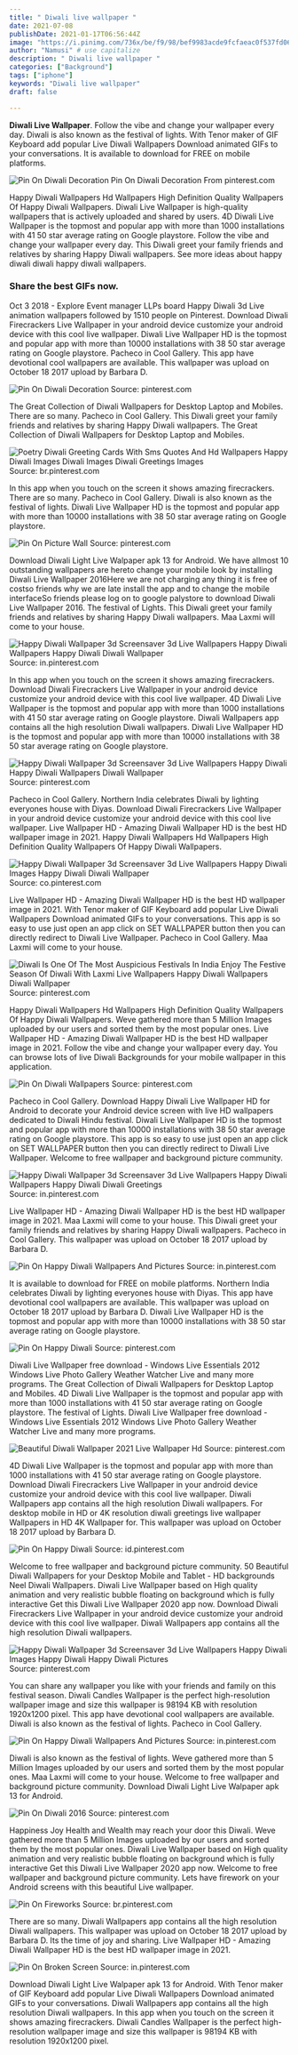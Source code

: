 ```yaml
---
title: " Diwali live wallpaper "
date: 2021-07-08
publishDate: 2021-01-17T06:56:44Z
image: "https://i.pinimg.com/736x/be/f9/98/bef9983acde9fcfaeac0f537fd06b3dd.jpg"
author: "Namusi" # use capitalize
description: " Diwali live wallpaper "
categories: ["Background"]
tags: ["iphone"]
keywords: "Diwali live wallpaper"
draft: false

---
```



**Diwali Live Wallpaper**. Follow the vibe and change your wallpaper every day. Diwali is also known as the festival of lights. With Tenor maker of GIF Keyboard add popular Live Diwali Wallpapers Download animated GIFs to your conversations. It is available to download for FREE on mobile platforms.

![Pin On Diwali Decoration](https://i.pinimg.com/originals/9b/b1/93/9bb193936e611c59da2ccbb33cde08ac.jpg "Pin On Diwali Decoration")
Pin On Diwali Decoration From pinterest.com


Happy Diwali Wallpapers Hd Wallpapers High Definition Quality Wallpapers Of Happy Diwali Wallpapers. Diwali Live Wallpaper is high-quality wallpapers that is actively uploaded and shared by users. 4D Diwali Live Wallpaper is the topmost and popular app with more than 1000 installations with 41 50 star average rating on Google playstore. Follow the vibe and change your wallpaper every day. This Diwali greet your family friends and relatives by sharing Happy Diwali wallpapers. See more ideas about happy diwali diwali happy diwali wallpapers.

### Share the best GIFs now.

Oct 3 2018 - Explore Event manager LLPs board Happy Diwali 3d Live animation wallpapers followed by 1510 people on Pinterest. Download Diwali Firecrackers Live Wallpaper in your android device customize your android device with this cool live wallpaper. Diwali Live Wallpaper HD is the topmost and popular app with more than 10000 installations with 38 50 star average rating on Google playstore. Pacheco in Cool Gallery. This app have devotional cool wallpapers are available. This wallpaper was upload on October 18 2017 upload by Barbara D.


![Pin On Diwali Decoration](https://i.pinimg.com/originals/9b/b1/93/9bb193936e611c59da2ccbb33cde08ac.jpg "Pin On Diwali Decoration")
Source: pinterest.com

The Great Collection of Diwali Wallpapers for Desktop Laptop and Mobiles. There are so many. Pacheco in Cool Gallery. This Diwali greet your family friends and relatives by sharing Happy Diwali wallpapers. The Great Collection of Diwali Wallpapers for Desktop Laptop and Mobiles.

![Poetry Diwali Greeting Cards With Sms Quotes And Hd Wallpapers Happy Diwali Images Diwali Images Diwali Greetings Images](https://i.pinimg.com/originals/42/c0/9c/42c09cbfd93c3063c93d1f9eaaec26c0.jpg "Poetry Diwali Greeting Cards With Sms Quotes And Hd Wallpapers Happy Diwali Images Diwali Images Diwali Greetings Images")
Source: br.pinterest.com

In this app when you touch on the screen it shows amazing firecrackers. There are so many. Pacheco in Cool Gallery. Diwali is also known as the festival of lights. Diwali Live Wallpaper HD is the topmost and popular app with more than 10000 installations with 38 50 star average rating on Google playstore.

![Pin On Picture Wall](https://i.pinimg.com/originals/76/83/e6/7683e685be18e87d26ed8db2bf3c75bc.gif "Pin On Picture Wall")
Source: pinterest.com

Download Diwali Light Live Walpaper apk 13 for Android. We have allmost 10 outstanding wallpapers are hereto change your mobile look by installing Diwali Live Wallpaper 2016Here we are not charging any thing it is free of costso friends why we are late install the app and to change the mobile interfaceSo friends please log on to google palystore to download Diwali Live Wallpaper 2016. The festival of Lights. This Diwali greet your family friends and relatives by sharing Happy Diwali wallpapers. Maa Laxmi will come to your house.

![Happy Diwali Wallpaper 3d Screensaver 3d Live Wallpapers Happy Diwali Wallpapers Happy Diwali Diwali Wallpaper](https://i.pinimg.com/originals/22/da/31/22da3159065884b4d22cb53420b4ef90.gif "Happy Diwali Wallpaper 3d Screensaver 3d Live Wallpapers Happy Diwali Wallpapers Happy Diwali Diwali Wallpaper")
Source: in.pinterest.com

In this app when you touch on the screen it shows amazing firecrackers. Download Diwali Firecrackers Live Wallpaper in your android device customize your android device with this cool live wallpaper. 4D Diwali Live Wallpaper is the topmost and popular app with more than 1000 installations with 41 50 star average rating on Google playstore. Diwali Wallpapers app contains all the high resolution Diwali wallpapers. Diwali Live Wallpaper HD is the topmost and popular app with more than 10000 installations with 38 50 star average rating on Google playstore.

![Happy Diwali Wallpaper 3d Screensaver 3d Live Wallpapers Happy Diwali Happy Diwali Wallpapers Diwali Wallpaper](https://i.pinimg.com/originals/bc/21/a8/bc21a8d091453f97f3441ff1f7f379cd.jpg "Happy Diwali Wallpaper 3d Screensaver 3d Live Wallpapers Happy Diwali Happy Diwali Wallpapers Diwali Wallpaper")
Source: pinterest.com

Pacheco in Cool Gallery. Northern India celebrates Diwali by lighting everyones house with Diyas. Download Diwali Firecrackers Live Wallpaper in your android device customize your android device with this cool live wallpaper. Live Wallpaper HD - Amazing Diwali Wallpaper HD is the best HD wallpaper image in 2021. Happy Diwali Wallpapers Hd Wallpapers High Definition Quality Wallpapers Of Happy Diwali Wallpapers.

![Happy Diwali Wallpaper 3d Screensaver 3d Live Wallpapers Happy Diwali Images Happy Diwali Diwali Wallpaper](https://i.pinimg.com/originals/d7/bb/89/d7bb89d9db2a2483689942ef192edad2.jpg "Happy Diwali Wallpaper 3d Screensaver 3d Live Wallpapers Happy Diwali Images Happy Diwali Diwali Wallpaper")
Source: co.pinterest.com

Live Wallpaper HD - Amazing Diwali Wallpaper HD is the best HD wallpaper image in 2021. With Tenor maker of GIF Keyboard add popular Live Diwali Wallpapers Download animated GIFs to your conversations. This app is so easy to use just open an app click on SET WALLPAPER button then you can directly redirect to Diwali Live Wallpaper. Pacheco in Cool Gallery. Maa Laxmi will come to your house.

![Diwali Is One Of The Most Auspicious Festivals In India Enjoy The Festive Season Of Diwali With Laxmi Live Wallpapers Happy Diwali Wallpapers Diwali Wallpaper](https://i.pinimg.com/originals/f4/3d/86/f43d8670887f4e935e70f5ffbf1e43bc.png "Diwali Is One Of The Most Auspicious Festivals In India Enjoy The Festive Season Of Diwali With Laxmi Live Wallpapers Happy Diwali Wallpapers Diwali Wallpaper")
Source: pinterest.com

Happy Diwali Wallpapers Hd Wallpapers High Definition Quality Wallpapers Of Happy Diwali Wallpapers. Weve gathered more than 5 Million Images uploaded by our users and sorted them by the most popular ones. Live Wallpaper HD - Amazing Diwali Wallpaper HD is the best HD wallpaper image in 2021. Follow the vibe and change your wallpaper every day. You can browse lots of live Diwali Backgrounds for your mobile wallpaper in this application.

![Pin On Diwali Wallpapers](https://i.pinimg.com/originals/dc/2a/72/dc2a725e92fe1739aeb7cd447b809217.jpg "Pin On Diwali Wallpapers")
Source: pinterest.com

Pacheco in Cool Gallery. Download Happy Diwali Live Wallpaper HD for Android to decorate your Android device screen with live HD wallpapers dedicated to Diwali Hindu festival. Diwali Live Wallpaper HD is the topmost and popular app with more than 10000 installations with 38 50 star average rating on Google playstore. This app is so easy to use just open an app click on SET WALLPAPER button then you can directly redirect to Diwali Live Wallpaper. Welcome to free wallpaper and background picture community.

![Happy Diwali Wallpaper 3d Screensaver 3d Live Wallpapers Happy Diwali Wallpapers Happy Diwali Diwali Greetings](https://i.pinimg.com/originals/20/b3/1c/20b31c832b77f7990add02b1eff1dccd.gif "Happy Diwali Wallpaper 3d Screensaver 3d Live Wallpapers Happy Diwali Wallpapers Happy Diwali Diwali Greetings")
Source: in.pinterest.com

Live Wallpaper HD - Amazing Diwali Wallpaper HD is the best HD wallpaper image in 2021. Maa Laxmi will come to your house. This Diwali greet your family friends and relatives by sharing Happy Diwali wallpapers. Pacheco in Cool Gallery. This wallpaper was upload on October 18 2017 upload by Barbara D.

![Pin On Happy Diwali Wallpapers And Pictures](https://i.pinimg.com/originals/ee/c6/a5/eec6a5e21cc2e9fae353ee9d210366df.jpg "Pin On Happy Diwali Wallpapers And Pictures")
Source: in.pinterest.com

It is available to download for FREE on mobile platforms. Northern India celebrates Diwali by lighting everyones house with Diyas. This app have devotional cool wallpapers are available. This wallpaper was upload on October 18 2017 upload by Barbara D. Diwali Live Wallpaper HD is the topmost and popular app with more than 10000 installations with 38 50 star average rating on Google playstore.

![Pin On Happy Diwali](https://i.pinimg.com/originals/94/95/d0/9495d050e8be62d9fe71921ebd9a3d62.jpg "Pin On Happy Diwali")
Source: pinterest.com

Diwali Live Wallpaper free download - Windows Live Essentials 2012 Windows Live Photo Gallery Weather Watcher Live and many more programs. The Great Collection of Diwali Wallpapers for Desktop Laptop and Mobiles. 4D Diwali Live Wallpaper is the topmost and popular app with more than 1000 installations with 41 50 star average rating on Google playstore. The festival of Lights. Diwali Live Wallpaper free download - Windows Live Essentials 2012 Windows Live Photo Gallery Weather Watcher Live and many more programs.

![Beautiful Diwali Wallpaper 2021 Live Wallpaper Hd](https://i.pinimg.com/474x/e5/3f/c3/e53fc34e155434e54583e42f6f751d03.jpg "Beautiful Diwali Wallpaper 2021 Live Wallpaper Hd")
Source: pinterest.com

4D Diwali Live Wallpaper is the topmost and popular app with more than 1000 installations with 41 50 star average rating on Google playstore. Download Diwali Firecrackers Live Wallpaper in your android device customize your android device with this cool live wallpaper. Diwali Wallpapers app contains all the high resolution Diwali wallpapers. For desktop mobile in HD or 4K resolution diwali greetings live wallpaper Wallpapers in HD 4K Wallpaper for. This wallpaper was upload on October 18 2017 upload by Barbara D.

![Pin On Happy Diwali](https://i.pinimg.com/474x/02/64/9d/02649dd3e3a6c8bbe7b11ab78acf8aba--happy-diwali-wallpapers-android.jpg "Pin On Happy Diwali")
Source: id.pinterest.com

Welcome to free wallpaper and background picture community. 50 Beautiful Diwali Wallpapers for your Desktop Mobile and Tablet - HD backgrounds Neel Diwali Wallpapers. Diwali Live Wallpaper based on High quality animation and very realistic bubble floating on background which is fully interactive Get this Diwali Live Wallpaper 2020 app now. Download Diwali Firecrackers Live Wallpaper in your android device customize your android device with this cool live wallpaper. Diwali Wallpapers app contains all the high resolution Diwali wallpapers.

![Happy Diwali Wallpaper 3d Screensaver 3d Live Wallpapers Happy Diwali Images Happy Diwali Happy Diwali Pictures](https://i.pinimg.com/originals/df/dd/67/dfdd67eb38a7a26e6f7b82c8e3bfde88.gif "Happy Diwali Wallpaper 3d Screensaver 3d Live Wallpapers Happy Diwali Images Happy Diwali Happy Diwali Pictures")
Source: pinterest.com

You can share any wallpaper you like with your friends and family on this festival season. Diwali Candles Wallpaper is the perfect high-resolution wallpaper image and size this wallpaper is 98194 KB with resolution 1920x1200 pixel. This app have devotional cool wallpapers are available. Diwali is also known as the festival of lights. Pacheco in Cool Gallery.

![Pin On Happy Diwali Wallpapers And Pictures](https://i.pinimg.com/originals/ea/cf/76/eacf76fa55db6f47f9bec31dda052701.png "Pin On Happy Diwali Wallpapers And Pictures")
Source: in.pinterest.com

Diwali is also known as the festival of lights. Weve gathered more than 5 Million Images uploaded by our users and sorted them by the most popular ones. Maa Laxmi will come to your house. Welcome to free wallpaper and background picture community. Download Diwali Light Live Walpaper apk 13 for Android.

![Pin On Diwali 2016](https://i.pinimg.com/originals/9d/29/6d/9d296d5ee6f9ad194a87af6b1c34dc9c.jpg "Pin On Diwali 2016")
Source: pinterest.com

Happiness Joy Health and Wealth may reach your door this Diwali. Weve gathered more than 5 Million Images uploaded by our users and sorted them by the most popular ones. Diwali Live Wallpaper based on High quality animation and very realistic bubble floating on background which is fully interactive Get this Diwali Live Wallpaper 2020 app now. Welcome to free wallpaper and background picture community. Lets have firework on your Android screens with this beautiful Live wallpaper.

![Pin On Fireworks](https://i.pinimg.com/originals/b4/5c/19/b45c19e4f4b46e113e97cc2516efe3eb.jpg "Pin On Fireworks")
Source: br.pinterest.com

There are so many. Diwali Wallpapers app contains all the high resolution Diwali wallpapers. This wallpaper was upload on October 18 2017 upload by Barbara D. Its the time of joy and sharing. Live Wallpaper HD - Amazing Diwali Wallpaper HD is the best HD wallpaper image in 2021.

![Pin On Broken Screen](https://i.pinimg.com/736x/be/f9/98/bef9983acde9fcfaeac0f537fd06b3dd.jpg "Pin On Broken Screen")
Source: in.pinterest.com

Download Diwali Light Live Walpaper apk 13 for Android. With Tenor maker of GIF Keyboard add popular Live Diwali Wallpapers Download animated GIFs to your conversations. Diwali Wallpapers app contains all the high resolution Diwali wallpapers. In this app when you touch on the screen it shows amazing firecrackers. Diwali Candles Wallpaper is the perfect high-resolution wallpaper image and size this wallpaper is 98194 KB with resolution 1920x1200 pixel.

